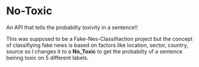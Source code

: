 # No-Toxic
An API that tells the probabilty toxivity in a sentence!!

This was supposed to be a Fake-Nes-Classifiaction project but the concept of classifiying fake news is based on factors like location, sector, country, source
so I changes it to a **No_Toxic** to get the probabilty of a sentence beinng toxic on 5 different labels.
